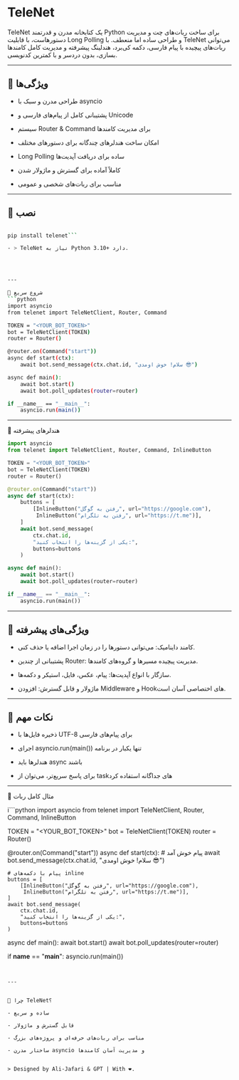 # TeleNet


TeleNet یک کتابخانه مدرن و قدرتمند Python برای ساخت ربات‌های چت و مدیریت دستورهاست، با قابلیت Long Polling و طراحی ساده اما منعطف. با TeleNet می‌توانی ربات‌های پیچیده با پیام فارسی، دکمه کی‌برد، هندلینگ پیشرفته و مدیریت کامل کامندها بسازی، بدون دردسر و با کمترین کدنویسی.


---

## 🔹 ویژگی‌ها

- طراحی مدرن و سبک با asyncio

- پشتیبانی کامل از پیام‌های فارسی و Unicode

- سیستم Router & Command برای مدیریت کامندها

- امکان ساخت هندلرهای چندگانه برای دستورهای مختلف

- Long Polling ساده برای دریافت آپدیت‌ها

- کاملاً آماده برای گسترش و ماژولار شدن

- مناسب برای ربات‌های شخصی و عمومی



---

## 🔹 نصب
```bash

pip install telenet```

- > TeleNet نیاز به Python 3.10+ دارد.




---

🔹 شروع سریع
```python
import asyncio
from telenet import TeleNetClient, Router, Command

TOKEN = "<YOUR_BOT_TOKEN>"
bot = TeleNetClient(TOKEN)
router = Router()

@router.on(Command("start"))
async def start(ctx):
    await bot.send_message(ctx.chat.id, "سلام! خوش اومدی 😎")

async def main():
    await bot.start()
    await bot.poll_updates(router=router)

if __name__ == "__main__":
    asyncio.run(main())
```


---

🔹 هندلرهای پیشرفته

```python
import asyncio
from telenet import TeleNetClient, Router, Command, InlineButton

TOKEN = "<YOUR_BOT_TOKEN>"
bot = TeleNetClient(TOKEN)
router = Router()

@router.on(Command("start"))
async def start(ctx):
    buttons = [
        [InlineButton("رفتن به گوگل", url="https://google.com"),
         InlineButton("رفتن به تلگرام", url="https://t.me")],
    ]
    await bot.send_message(
        ctx.chat.id,
        "یکی از گزینه‌ها را انتخاب کنید:",
        buttons=buttons
    )

async def main():
    await bot.start()
    await bot.poll_updates(router=router)

if __name__ == "__main__":
    asyncio.run(main())
```


---

## 🔹 ویژگی‌های پیشرفته

- کامند داینامیک: می‌توانی دستورها را در زمان اجرا اضافه یا حذف کنی.

- پشتیبانی از چندین Router: مدیریت پیچیده مسیرها و گروه‌های کامندها.

- سازگار با انواع آپدیت‌ها: پیام، عکس، فایل، استیکر و دکمه‌ها.

- ماژولار و قابل گسترش: افزودن Middleware و Hookهای اختصاصی آسان است.



---

## 🔹 نکات مهم

- ذخیره فایل‌ها با UTF-8 برای پیام‌های فارسی

- اجرای asyncio.run(main()) تنها یکبار در برنامه

- هندلرها باید async باشند

- برای پاسخ سریع‌تر، می‌توان از task‌های جداگانه استفاده کرد



---

🔹 مثال کامل ربات

i```python
import asyncio
from telenet import TeleNetClient, Router, Command, InlineButton

TOKEN = "<YOUR_BOT_TOKEN>"
bot = TeleNetClient(TOKEN)
router = Router()

@router.on(Command("start"))
async def start(ctx):
    # پیام خوش آمد
    await bot.send_message(ctx.chat.id, "سلام! خوش اومدی 😎")
    
    # پیام با دکمه‌های inline
    buttons = [
        [InlineButton("رفتن به گوگل", url="https://google.com"),
         InlineButton("رفتن به تلگرام", url="https://t.me")],
    ]
    await bot.send_message(
        ctx.chat.id,
        "یکی از گزینه‌ها را انتخاب کنید:",
        buttons=buttons
    )

async def main():
    await bot.start()
    await bot.poll_updates(router=router)

if __name__ == "__main__":
    asyncio.run(main())
```


---


🔹 چرا TeleNet؟

- ساده و سریع

- قابل گسترش و ماژولار

- مناسب برای ربات‌های حرفه‌ای و پروژه‌های بزرگ

- ساختار مدرن asyncio و مدیریت آسان کامندها


> Designed by Ali-Jafari & GPT | With ❤.

